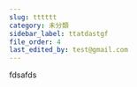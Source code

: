 ```yaml
---
slug: tttttt
category: 未分類
sidebar_label: ttatdastgf
file_order: 4
last_edited_by: test@gmail.com
---
```

fdsafds
